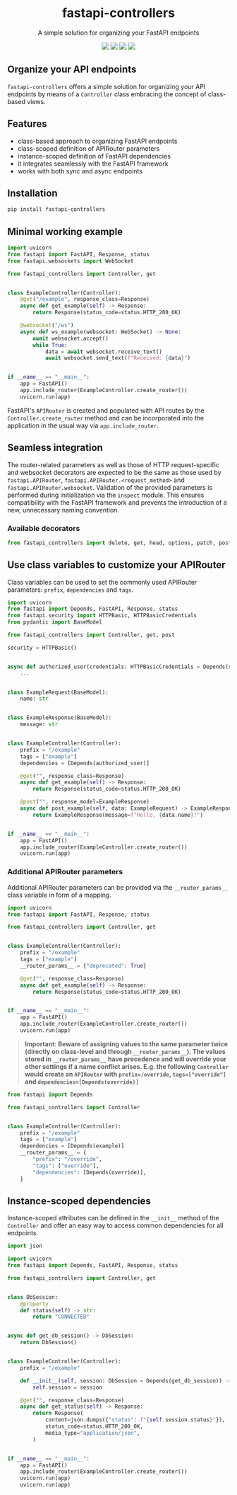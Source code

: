 <p>
    <h1 align="center">fastapi-controllers</h1>
    <p align="center">
        A simple solution for organizing your FastAPI endpoints
    </p>
    <p align="center">
    <img src="https://badgen.net/pypi/v/fastapi-controllers"/>
    <img src="https://badgen.net/pypi/license/fastapi-controllers"/>
    <img src="https://badgen.net/pypi/python/fastapi-controllers"/>
    <img src="https://github.com/goraje/fastapi-controllers/actions/workflows/test.yml/badge.svg">
    </p>
</p>

## Organize your API endpoints

`fastapi-controllers` offers a simple solution for organizing your API endpoints by means of a `Controller` class embracing the concept of class-based views.

## Features

- class-based approach to organizing FastAPI endpoints
- class-scoped definition of APIRouter parameters
- instance-scoped definition of FastAPI dependencies
- it integrates seamlessly with the FastAPI framework
- works with both sync and async endpoints

## Installation

```sh
pip install fastapi-controllers
```

## Minimal working example

```python
import uvicorn
from fastapi import FastAPI, Response, status
from fastapi.websockets import WebSocket

from fastapi_controllers import Controller, get


class ExampleController(Controller):
    @get("/example", response_class=Response)
    async def get_example(self) -> Response:
        return Response(status_code=status.HTTP_200_OK)

    @websocket("/ws")
    async def ws_example(websocket: WebSocket) -> None:
        await websocket.accept()
        while True:
            data = await websocket.receive_text()
            await websocket.send_text(f"Received: {data}")


if __name__ == "__main__":
    app = FastAPI()
    app.include_router(ExampleController.create_router())
    uvicorn.run(app)
```

FastAPI's `APIRouter` is created and populated with API routes by the `Controller.create_router` method and can be incorporated into the application in the usual way via `app.include_router`.

## Seamless integration

The router-related parameters as well as those of HTTP request-specific and websocket decorators are expected to be the same as those used by `fastapi.APIRouter`, `fastapi.APIRouter.<request_method>` and `fastapi.APIRouter.websocket`. Validation of the provided parameters is performed during initialization via the `inspect` module. This ensures compatibility with the FastAPI framework and prevents the introduction of a new, unnecessary naming convention.

### Available decorators

```python
from fastapi_controllers import delete, get, head, options, patch, post, put, trace, websocket
```

## Use class variables to customize your APIRouter

Class variables can be used to set the commonly used APIRouter parameters: `prefix`, `dependencies` and `tags`.

```python
import uvicorn
from fastapi import Depends, FastAPI, Response, status
from fastapi.security import HTTPBasic, HTTPBasicCredentials
from pydantic import BaseModel

from fastapi_controllers import Controller, get, post

security = HTTPBasic()


async def authorized_user(credentials: HTTPBasicCredentials = Depends(security)) -> None:
    ...


class ExampleRequest(BaseModel):
    name: str


class ExampleResponse(BaseModel):
    message: str


class ExampleController(Controller):
    prefix = "/example"
    tags = ["example"]
    dependencies = [Depends(authorized_user)]

    @get("", response_class=Response)
    async def get_example(self) -> Response:
        return Response(status_code=status.HTTP_200_OK)

    @post("", response_model=ExampleResponse)
    async def post_example(self, data: ExampleRequest) -> ExampleResponse:
        return ExampleResponse(message=f"Hello, {data.name}!")


if __name__ == "__main__":
    app = FastAPI()
    app.include_router(ExampleController.create_router())
    uvicorn.run(app)
```
### Additional APIRouter parameters
Additional APIRouter parameters can be provided via the `__router_params__` class variable in form of a mapping.

```python
import uvicorn
from fastapi import FastAPI, Response, status

from fastapi_controllers import Controller, get


class ExampleController(Controller):
    prefix = "/example"
    tags = ["example"]
    __router_params__ = {"deprecated": True}

    @get("", response_class=Response)
    async def get_example(self) -> Response:
        return Response(status_code=status.HTTP_200_OK)


if __name__ == "__main__":
    app = FastAPI()
    app.include_router(ExampleController.create_router())
    uvicorn.run(app)
```
>**Important**:
>**Beware of assigning values to the same parameter twice (directly on class-level and through `__router_params__`). The values stored in `__router_params__` have precedence and will override your other settings if a name conflict arises. E.g. the following `Controller` would create an `APIRouter` with `prefix=/override`, `tags=["override"]` and `dependencies=[Depends(override)]`**

```python
from fastapi import Depends

from fastapi_controllers import Controller


class ExampleController(Controller):
    prefix = "/example"
    tags = ["example"]
    dependencies = [Depends(example)]
    __router_params__ = {
        "prefix": "/override",
        "tags": ["override"],
        "dependencies": [Depends(override)],
    }
```


## Instance-scoped dependencies

Instance-scoped attributes can be defined in the `__init__` method of the `Controller` and offer an easy way to access common dependencies for all endpoints.

```python
import json

import uvicorn
from fastapi import Depends, FastAPI, Response, status

from fastapi_controllers import Controller, get


class DbSession:
    @property
    def status(self) -> str:
        return "CONNECTED"


async def get_db_session() -> DbSession:
    return DbSession()


class ExampleController(Controller):
    prefix = "/example"

    def __init__(self, session: DbSession = Depends(get_db_session)) -> None:
        self.session = session

    @get("", response_class=Response)
    async def get_status(self) -> Response:
        return Response(
            content=json.dumps({"status": f"{self.session.status}"}),
            status_code=status.HTTP_200_OK,
            media_type="application/json",
        )


if __name__ == "__main__":
    app = FastAPI()
    app.include_router(ExampleController.create_router())
    uvicorn.run(app)
    uvicorn.run(app)
```
